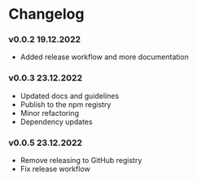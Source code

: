 # Changelog

### v0.0.2 19.12.2022
- Added release workflow and more documentation

### v0.0.3 23.12.2022
- Updated docs and guidelines
- Publish to the npm registry
- Minor refactoring
- Dependency updates

### v0.0.5 23.12.2022
- Remove releasing to GitHub registry
- Fix release workflow